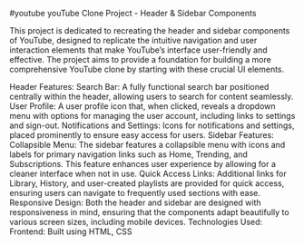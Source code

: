 #youtube
youTube Clone Project - Header & Sidebar Components

This project is dedicated to recreating the header and sidebar components of YouTube, designed to replicate the intuitive navigation and user interaction elements that make YouTube’s interface user-friendly and effective. The project aims to provide a foundation for building a more comprehensive YouTube clone by starting with these crucial UI elements.

Header Features:
Search Bar: A fully functional search bar positioned centrally within the header, allowing users to search for content seamlessly.
User Profile: A user profile icon that, when clicked, reveals a dropdown menu with options for managing the user account, including links to settings and sign-out.
Notifications and Settings: Icons for notifications and settings, placed prominently to ensure easy access for users.
Sidebar Features:
Collapsible Menu: The sidebar features a collapsible menu with icons and labels for primary navigation links such as Home, Trending, and Subscriptions. This feature enhances user experience by allowing for a cleaner interface when not in use.
Quick Access Links: Additional links for Library, History, and user-created playlists are provided for quick access, ensuring users can navigate to frequently used sections with ease.
Responsive Design: Both the header and sidebar are designed with responsiveness in mind, ensuring that the components adapt beautifully to various screen sizes, including mobile devices.
Technologies Used:
Frontend: Built using HTML, CSS
